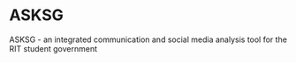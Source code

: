 ASKSG
=====

ASKSG - an integrated communication and social media analysis tool for the RIT student government
